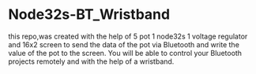 # Node32s-BT_Wristband
this repo,was created with the help of 5 pot 1 node32s 1 voltage regulator and 16x2 screen to send the data of the pot via Bluetooth and write the value of the pot to the screen.  You will be able to control your Bluetooth projects remotely and with the help of a wristband.
